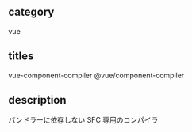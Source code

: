 ## category

vue

## titles

vue-component-compiler
@vue/component-compiler

## description

バンドラーに依存しない SFC 専用のコンパイラ

